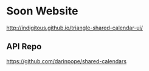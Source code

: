 # Soon Website

http://indigitous.github.io/triangle-shared-calendar-ui/

## API Repo
https://github.com/darinpope/shared-calendars
